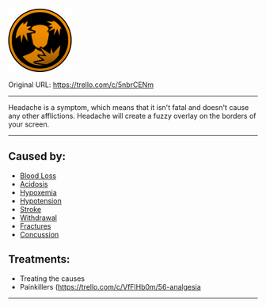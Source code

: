 ![headache.png\|200](./Headache%20-%20Attachments/6718845db30472d958dd7b57.png)

Original URL: https://trello.com/c/5nbrCENm

---

Headache is a symptom, which means that it isn't fatal and doesn't cause any other afflictions. Headache will create a fuzzy overlay on the borders of your screen.

---

## Caused by:

- [Blood Loss](../Blood/Blood%20Loss.md)
- [Acidosis](../Blood/Acidosis.md)
- [Hypoxemia](../Blood/Hypoxemia.md)
- [Hypotension](../Blood/Hypotension.md)
- [Stroke](../Head_Brain/Stroke.md)
- [Withdrawal](../Head_Brain/Withdrawal.md)
- [Fractures](../Bones/Fractures.md)
- [Concussion](../Head_Brain/Concussion.md)

## Treatments:

- Treating the causes
- Painkillers (https://trello.com/c/VfFlHb0m/56-analgesia

---

